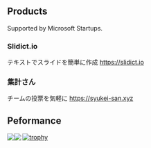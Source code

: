 ## Products
Supported by Microsoft Startups.
### Slidict.io
テキストでスライドを簡単に作成
https://slidict.io

### 集計さん
チームの投票を気軽に
https://syukei-san.xyz

## Peformance

[![trophy](https://github-profile-trophy.vercel.app/?username=yubele&rank=SECRET,SSS,SS,S,AAA,AA,A)](https://newsdict.io)
<a href="https://newsdict.io">
  <img align="left" src="https://github-readme-stats.vercel.app/api?username=yubele&title_color=fff&icon_color=79ff97&text_color=9f9f9f&bg_color=151515" style="padding:0;margin:0"/>
</a>
<a href="https://newsdict.io">
  <img align="left" src="https://github-readme-stats.vercel.app/api/top-langs/?username=yubele&title_color=fff&icon_color=79ff97&text_color=9f9f9f&bg_color=151515&layout=compact" />
</a>
